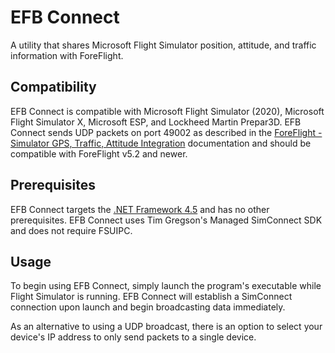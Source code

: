 # EFB Connect
A utility that shares Microsoft Flight Simulator position, attitude, and traffic information with ForeFlight.

## Compatibility
EFB Connect is compatible with Microsoft Flight Simulator (2020), Microsoft Flight Simulator X, Microsoft ESP, and Lockheed Martin Prepar3D.  EFB Connect sends UDP packets on port 49002 as described in the [ForeFlight - Simulator GPS, Traffic, Attitude Integration](https://www.foreflight.com/support/network-gps/) documentation and should be compatible with ForeFlight v5.2 and newer.

## Prerequisites
EFB Connect targets the [.NET Framework 4.5](https://www.microsoft.com/en-us/download/details.aspx?id=42643) and has no other prerequisites.  EFB Connect uses Tim Gregson's Managed SimConnect SDK and does not require FSUIPC.

## Usage
To begin using EFB Connect, simply launch the program's executable while Flight Simulator is running.  EFB Connect will establish a SimConnect connection upon launch and begin broadcasting data immediately.

As an alternative to using a UDP broadcast, there is an option to select your device's IP address to only send packets to a single device.
